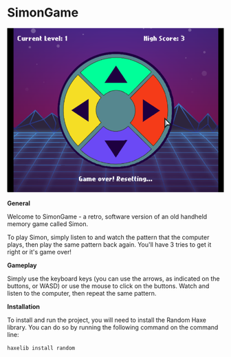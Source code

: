 SimonGame
=========

![SimonGame screenshot](screenshot.png)

**General**

Welcome to SimonGame - a retro, software version of an old handheld memory game called Simon.

To play Simon, simply listen to and watch the pattern that the computer plays, then play the same pattern back again. You'll have 3 tries to get it right or it's game over!

**Gameplay**

Simply use the keyboard keys (you can use the arrows, as indicated on the buttons, or WASD) or use the mouse to click on the buttons. Watch and listen to the computer, then repeat the same pattern.

**Installation**

To install and run the project, you will need to install the Random Haxe library. You can do so by running the following command on the command line:

	haxelib install random